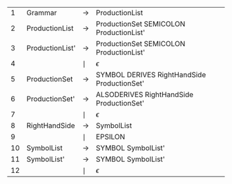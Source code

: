 | | | | |
| --------|-------|---| ---|
| 1 | Grammar | $\rightarrow$ | ProductionList |
|    2 | ProductionList | $\rightarrow$ |  ProductionSet SEMICOLON ProductionList'|
|    3 | ProductionList' | $\rightarrow$| ProductionSet SEMICOLON ProductionList' |
|    4 |                | $\mid$ | $\epsilon$|
|    5 | ProductionSet | $\rightarrow$ |  SYMBOL  DERIVES  RightHandSide ProductionSet'|
|    6 | ProductionSet'| $\rightarrow$ | ALSODERIVES RightHandSide ProductionSet'| 
|    7 |               | $\mid$ | $\epsilon$
|    8 | RightHandSide | $\rightarrow$ |  SymbolList|
|    9 |               | $\mid$ | EPSILON|
|    10 | SymbolList | $\rightarrow$ |  SYMBOL SymbolList'|
|    11 | SymbolList'| $\rightarrow$ | SYMBOL SymbolList'| 
|    12| | $\mid$ | $\epsilon$|